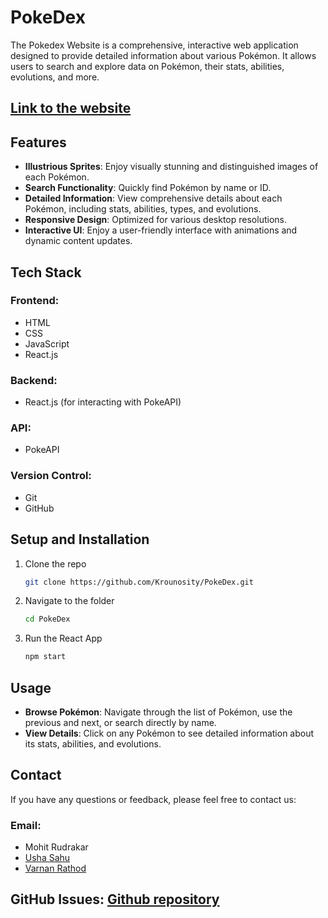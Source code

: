 # PokeDex
The Pokedex Website is a comprehensive, interactive web application designed to provide detailed information about various Pokémon. It allows users to search and explore data on Pokémon, their stats, abilities, evolutions, and more.

## [Link to the website](https://vercel.com/varnans-projects/pokedex/3rm4SxXvhgFBWq66x28vMqunvM9K)

## Features
- **Illustrious Sprites**: Enjoy visually stunning and distinguished images of each Pokémon.
- **Search Functionality**: Quickly find Pokémon by name or ID.
- **Detailed Information**: View comprehensive details about each Pokémon, including stats, abilities, types, and evolutions.
- **Responsive Design**: Optimized for various desktop resolutions.
- **Interactive UI**: Enjoy a user-friendly interface with animations and dynamic content updates.

## Tech Stack

### Frontend:
- HTML
- CSS
- JavaScript
- React.js

### Backend:
- React.js (for interacting with PokeAPI)

### API:
- PokeAPI

### Version Control:
- Git
- GitHub

## Setup and Installation

1. Clone the repo

   ```bash
   git clone https://github.com/Krounosity/PokeDex.git
   ```

2. Navigate to the folder

   ```bash
   cd PokeDex
   ```

3. Run the React App

   ```bash
   npm start
   ```


## Usage
- **Browse Pokémon**: Navigate through the list of Pokémon, use the previous and next, or search directly by name.
- **View Details**: Click on any Pokémon to see detailed information about its stats, abilities, and evolutions.

## Contact
If you have any questions or feedback, please feel free to contact us:

### Email:
  - Mohit Rudrakar
  - [Usha Sahu](mailto:ushasahu2010sahu@gmail.com?subject=Feedback%20on%20Pokedex%20Website&body=Hi%20there,%0D%0A%0D%0AI%20would%20like%20to%20provide%20the%20following%20feedback%20on%20the%20Pokedex%20Website:%0D%0A%0D%0A)
  - [Varnan Rathod](mailto:varnanrathod6@gmail.com?subject=Feedback%20on%20Pokedex%20Website&body=Hi%20there,%0D%0A%0D%0AI%20would%20like%20to%20provide%20the%20following%20feedback%20on%20the%20Pokedex%20Website:%0D%0A%0D%0A)

## GitHub Issues: [Github repository](https://github.com/Krounosity/PokeDex.git)

